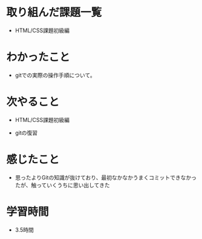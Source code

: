 # 取り組んだ課題一覧

- HTML/CSS課題初級編

# わかったこと

- gitでの実際の操作手順について。

# 次やること

- HTML/CSS課題初級編

- gitの復習

# 感じたこと

- 思ったよりGitの知識が抜けており、最初なかなかうまくコミットできなかったが、触っていくうちに思い出してきた

# 学習時間

- 3.5時間